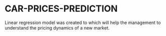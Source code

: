 # CAR-PRICES-PREDICTION
Linear regression model was created to which will help the management to understand the pricing dynamics of a new market.
